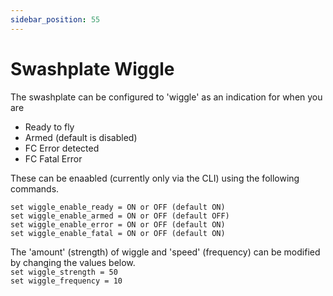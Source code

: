```yaml
---
sidebar_position: 55
---
```


# Swashplate Wiggle

The swashplate can be configured to 'wiggle' as an indication for when you are
* Ready to fly
* Armed (default is disabled)
* FC Error detected
* FC Fatal Error

These can be enaabled (currently only via the CLI) using the following commands.

`set wiggle_enable_ready = ON or OFF (default ON)`  
`set wiggle_enable_armed = ON or OFF (default OFF)`  
`set wiggle_enable_error = ON or OFF (default ON)`  
`set wiggle_enable_fatal = ON or OFF (default ON)`  

The 'amount' (strength) of wiggle and 'speed' (frequency) can be modified by changing the values below.  
`set wiggle_strength = 50`  
`set wiggle_frequency = 10`  
